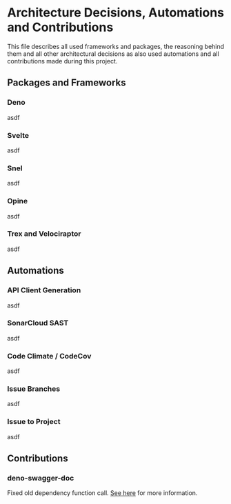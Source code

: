 [comment]: <> "LTeX: language=en-US"

# Architecture Decisions, Automations and Contributions

This file describes all used frameworks and packages, the reasoning behind them and all other architectural decisions as also used automations and all contributions made during this project.

## Packages and Frameworks

### Deno

asdf

### Svelte

asdf

### Snel

asdf

### Opine

asdf

### Trex and Velociraptor

asdf

## Automations

### API Client Generation

asdf

### SonarCloud SAST

asdf

### Code Climate / CodeCov

asdf

### Issue Branches

asdf

### Issue to Project

asdf

## Contributions

### deno-swagger-doc

Fixed old dependency function call. [See here](https://github.com/singhcool/deno-swagger-doc/pull/11) for more information.
